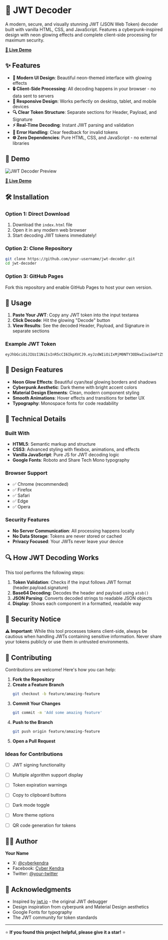 # 🔐 JWT Decoder

A modern, secure, and visually stunning JWT (JSON Web Token) decoder built with vanilla HTML, CSS, and JavaScript. Features a cyberpunk-inspired design with neon glowing effects and complete client-side processing for maximum security.

[**🔗 Live Demo**](https://www.cyberkendra.com/p/jwt-decoder.html)

## ✨ Features

- **🎨 Modern UI Design**: Beautiful neon-themed interface with glowing effects
- **🔒 Client-Side Processing**: All decoding happens in your browser - no data sent to servers
- **📱 Responsive Design**: Works perfectly on desktop, tablet, and mobile devices
- **🔍 Clear Token Structure**: Separate sections for Header, Payload, and Signature
- **⚡ Real-Time Decoding**: Instant JWT parsing and validation
- **🎯 Error Handling**: Clear feedback for invalid tokens
- **🌐 Zero Dependencies**: Pure HTML, CSS, and JavaScript - no external libraries

## 🚀 Demo

![JWT Decoder Preview](https://blogger.googleusercontent.com/img/b/R29vZ2xl/AVvXsEgpq12QGn8T_kdovlF59MvJsChxUZ9oJn7GRDTX0A9OacQRlwA3AZ3Qux8bZj_uCTXWn3-sI0vAaHx_4Ah5m0ojwuQ9zVqQ_YIc5P2wWuF9-rzt0IPzGUMy6KONUHcUEkjZgCAjs0bmKJN5Fqb1Sdhm9gczrQ2ta7ImZ2lQIZhjQiRdwNXUndjOrHbIUk8/s1600/jwt-decode.jpeg)

[**🔗 Live Demo**](https://www.cyberkendra.com/p/jwt-decoder.html)

## 🛠️ Installation

### Option 1: Direct Download
1. Download the `index.html` file
2. Open it in any modern web browser
3. Start decoding JWT tokens immediately!

### Option 2: Clone Repository
```bash
git clone https://github.com/your-username/jwt-decoder.git
cd jwt-decoder
```

### Option 3: GitHub Pages
Fork this repository and enable GitHub Pages to host your own version.

## 📖 Usage

1. **Paste Your JWT**: Copy any JWT token into the input textarea
2. **Click Decode**: Hit the glowing "Decode" button
3. **View Results**: See the decoded Header, Payload, and Signature in separate sections

### Example JWT Token
```
eyJhbGciOiJIUzI1NiIsInR5cCI6IkpXVCJ9.eyJzdWIiOiIxMjM0NTY3ODkwIiwibmFtZSI6IkpvaG4gRG9lIiwiaWF0IjoxNTE2MjM5MDIyfQ.SflKxwRJSMeKKF2QT4fwpMeJf36POk6yJV_adQssw5c
```

## 🎨 Design Features

- **Neon Glow Effects**: Beautiful cyan/teal glowing borders and shadows
- **Cyberpunk Aesthetic**: Dark theme with bright accent colors
- **Material Design Elements**: Clean, modern component styling
- **Smooth Animations**: Hover effects and transitions for better UX
- **Typography**: Monospace fonts for code readability

## 🔧 Technical Details

### Built With
- **HTML5**: Semantic markup and structure
- **CSS3**: Advanced styling with flexbox, animations, and effects
- **Vanilla JavaScript**: Pure JS for JWT decoding logic
- **Google Fonts**: Roboto and Share Tech Mono typography

### Browser Support
- ✅ Chrome (recommended)
- ✅ Firefox
- ✅ Safari
- ✅ Edge
- ✅ Opera

### Security Features
- **No Server Communication**: All processing happens locally
- **No Data Storage**: Tokens are never stored or cached
- **Privacy Focused**: Your JWTs never leave your device

## 🔍 How JWT Decoding Works

This tool performs the following steps:

1. **Token Validation**: Checks if the input follows JWT format (header.payload.signature)
2. **Base64 Decoding**: Decodes the header and payload using `atob()`
3. **JSON Parsing**: Converts decoded strings to readable JSON objects
4. **Display**: Shows each component in a formatted, readable way

## 🚨 Security Notice

**⚠️ Important**: While this tool processes tokens client-side, always be cautious when handling JWTs containing sensitive information. Never share your tokens publicly or use them in untrusted environments.

## 🤝 Contributing

Contributions are welcome! Here's how you can help:

1. **Fork the Repository**
2. **Create a Feature Branch**
   ```bash
   git checkout -b feature/amazing-feature
   ```
3. **Commit Your Changes**
   ```bash
   git commit -m 'Add some amazing feature'
   ```
4. **Push to the Branch**
   ```bash
   git push origin feature/amazing-feature
   ```
5. **Open a Pull Request**

### Ideas for Contributions
- [ ] JWT signing functionality
- [ ] Multiple algorithm support display
- [ ] Token expiration warnings
- [ ] Copy to clipboard buttons
- [ ] Dark mode toggle
- [ ] More theme options
- [ ] QR code generation for tokens


## 👨‍💻 Author

**Your Name**
- X: [@cyberkendra](https://twitter.com/cyberkendra)
- Facebook: [Cyber Kendra](https://fb.com/cyberkendra)
- Twitter: [@your-twitter](https://twitter.com/your-twitter)

## 🙏 Acknowledgments

- Inspired by [jwt.io](https://jwt.io) - the original JWT debugger
- Design inspiration from cyberpunk and Material Design aesthetics
- Google Fonts for typography
- The JWT community for token standards

---

⭐ **If you found this project helpful, please give it a star!** ⭐
